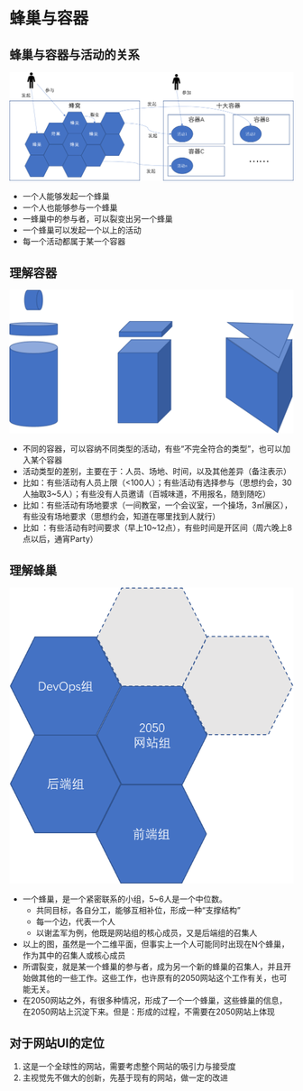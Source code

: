 # 蜂巢与容器

## 蜂巢与容器与活动的关系

![](../2/user-and-hive.png)

- 一个人能够发起一个蜂巢
- 一个人也能够参与一个蜂巢
- 一蜂巢中的参与者，可以裂变出另一个蜂巢
- 一个蜂巢可以发起一个以上的活动
- 每一个活动都属于某一个容器

## 理解容器

![](../2/understanding-containers.png)

- 不同的容器，可以容纳不同类型的活动，有些“不完全符合的类型”，也可以加入某个容器
- 活动类型的差别，主要在于：人员、场地、时间，以及其他差异（备注表示）
- 比如：有些活动有人员上限（<100人）；有些活动有选择参与（思想约会，30人抽取3~5人）；有些没有人员邀请（百城味道，不用报名，随到随吃）
- 比如：有些活动有场地要求（一间教室，一个会议室，一个操场，3㎡展区），有些没有场地要求（思想约会，知道在哪里找到人就行）
- 比如 ：有些活动有时间要求（早上10~12点），有些时间是开区间（周六晚上8点以后，通宵Party）

## 理解蜂巢

![](../2/understanding-hives.png)

- 一个蜂巢，是一个紧密联系的小组，5~6人是一个中位数。
	- 共同目标，各自分工，能够互相补位，形成一种“支撑结构”
	- 每一个边，代表一个人
	- 以谢孟军为例，他既是网站组的核心成员，又是后端组的召集人
- 以上的图，虽然是一个二维平面，但事实上一个人可能同时出现在N个蜂巢，作为其中的召集人或核心成员
- 所谓裂变，就是某一个蜂巢的参与者，成为另一个新的蜂巢的召集人，并且开始做其他的一些工作。这些工作，也许原有的2050网站这个工作有关，也可能无关。
- 在2050网站之外，有很多种情况，形成了一个一个蜂巢，这些蜂巢的信息，在2050网站上沉淀下来。但是：形成的过程，不需要在2050网站上体现

## 对于网站UI的定位

1. 这是一个全球性的网站，需要考虑整个网站的吸引力与接受度
2. 主视觉先不做大的创新，先基于现有的网站，做一定的改进
